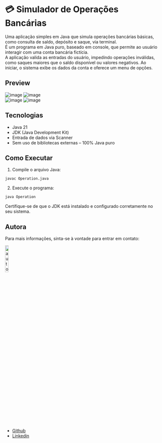# 💳 Simulador de Operações Bancárias

Uma aplicação simples em Java que simula operações bancárias básicas, como consulta de saldo, depósito e saque, via terminal.  
É um programa em Java puro, baseado em console, que permite ao usuário interagir com uma conta bancária fictícia.  
A aplicação valida as entradas do usuário, impedindo operações inválidas, como saques maiores que o saldo disponível ou valores negativos.
Ao iniciar, o sistema exibe os dados da conta e oferece um menu de opções.

## Preview

![image](https://github.com/user-attachments/assets/d2cff6b4-2939-402e-99d7-7840e71d1248)
![image](https://github.com/user-attachments/assets/72b995ac-3356-4edf-bf7d-d3375f90c454)  
![image](https://github.com/user-attachments/assets/a2813b32-f8a2-4812-a394-ccc4b0a5ade0)
![image](https://github.com/user-attachments/assets/5b4d057b-6092-41a3-bbfe-0d17d4581112)

## Tecnologias

- Java 21
- JDK (Java Development Kit)
- Entrada de dados via Scanner
- Sem uso de bibliotecas externas – 100% Java puro

## Como Executar

1. Compile o arquivo Java:

```bash
javac Operation.java
```

2. Execute o programa:

```bash
java Operation
```
Certifique-se de que o JDK está instalado e configurado corretamente no seu sistema.

## Autora

Para mais informações, sinta-se à vontade para entrar em contato:

<div align="left">
  <img src="https://github.com/user-attachments/assets/57cac2a3-49b1-4a0a-aef3-e968523971eb" width="15%" alt="autora" />
</div>

- [Github](https://github.com/luizadaso)
- [Linkedin](https://www.linkedin.com/in/luizadaso)



